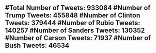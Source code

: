 #Total Number of Tweets: 933084 
#Number of Trump Tweets: 455848
#Number of Clinton Tweets: 379444
#Number of Rubio Tweets: 140257
#Number of Sanders Tweets: 130352
#Number of Carson Tweets: 71937
#Number of Bush Tweets: 46534
---
